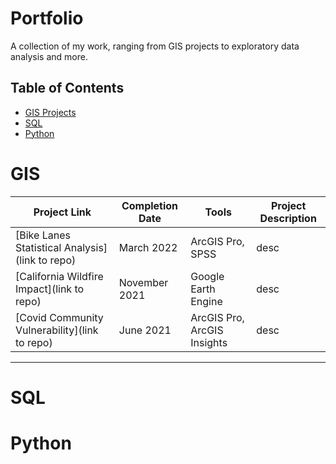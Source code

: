 # Portfolio
A collection of my work, ranging from GIS projects to exploratory data analysis and more. 

## Table of Contents
- [GIS Projects](#gis)
- [SQL](#sql)
- [Python](#python)

# GIS

| Project Link | Completion Date | Tools | Project Description | 
|---|---|---|---|
| [Bike Lanes Statistical Analysis](link to repo) | March 2022 | ArcGIS Pro, SPSS | desc |
| [California Wildfire Impact](link to repo) | November 2021 | Google Earth Engine | desc |
| [Covid Community Vulnerability](link to repo) | June 2021  | ArcGIS Pro, ArcGIS Insights | desc |

***

# SQL


# Python
